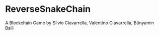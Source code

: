 # ReverseSnakeChain
A Blockchain Game 
by Silvio Ciavarrella, Valentino Ciavarrella, Bünyamin Balli
